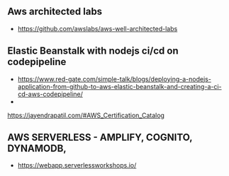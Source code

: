 
## Aws architected labs
- https://github.com/awslabs/aws-well-architected-labs

## Elastic Beanstalk with nodejs ci/cd on codepipeline
- https://www.red-gate.com/simple-talk/blogs/deploying-a-nodejs-application-from-github-to-aws-elastic-beanstalk-and-creating-a-ci-cd-aws-codepipeline/
- 

https://jayendrapatil.com/#AWS_Certification_Catalog

## AWS SERVERLESS - AMPLIFY, COGNITO, DYNAMODB, 
- https://webapp.serverlessworkshops.io/
